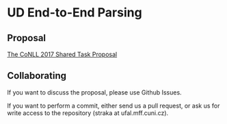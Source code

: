 # UD End-to-End Parsing

## Proposal

[The CoNLL 2017 Shared Task Proposal](proposal/proposal.md)

## Collaborating

If you want to discuss the proposal, please use Github Issues.

If you want to perform a commit, either send us a pull request, or ask us for write
access to the repository (straka at ufal.mff.cuni.cz).
